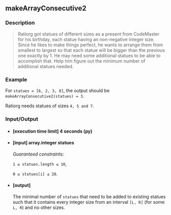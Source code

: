 ## makeArrayConsecutive2

### Description
> Ratiorg got statues of different sizes as a present from CodeMaster for his birthday, each statue having an non-negative integer size. Since he likes to make things perfect, he wants to arrange them from smallest to largest so that each statue will be bigger than the previous one exactly by 1. He may need some additional statues to be able to accomplish that. Help him figure out the minimum number of additional statues needed.


### Example

For ```statues = [6, 2, 3, 8]```, the output should be
```makeArrayConsecutive2(statues) = 3```.

Ratiorg needs statues of sizes ```4, 5 and 7```.

### Input/Output

* #### [execution time limit] 4 seconds (py)

* #### [input] array.integer statues

 	<i>Guaranteed constraints:</i>

    ```1 ≤ statues.length ≤ 10```,

    ```0 ≤ statues[i] ≤ 20```.

* #### [output]
	The minimal number of ```statues``` that need to be added to existing statues such that it contains every integer size from an interval ```[L, R]``` (for some ```L, R```) and no other sizes.
